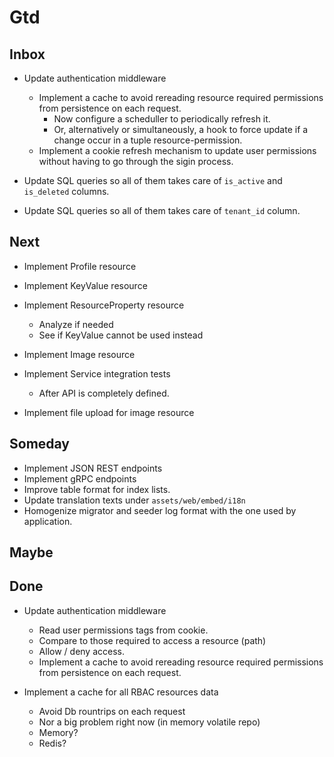 # Gtd

## Inbox

  * Update authentication middleware
    * Implement a cache to avoid rereading resource required permissions from persistence on each request.
      * Now configure a scheduller to periodically refresh it.
      * Or, alternatively or simultaneously, a hook to force update if a change occur in a tuple resource-permission.
    * Implement a cookie refresh mechanism to update user permissions without having to go through the sigin process.

  * Update SQL queries so all of them takes care of `is_active` and `is_deleted` columns.
  * Update SQL queries so all of them takes care of `tenant_id` column.

## Next

* Implement Profile resource

* Implement KeyValue resource

* Implement ResourceProperty resource

  * Analyze if needed
  * See if KeyValue cannot be used instead

* Implement Image resource

* Implement Service integration tests

  * After API is completely defined.

* Implement file upload for image resource

## Someday
  * Implement JSON REST endpoints
  * Implement gRPC endpoints
  * Improve table format for index lists.
  * Update translation texts under `assets/web/embed/i18n`
  * Homogenize migrator and seeder log format with the one used by application.

## Maybe


## Done

* Update authentication middleware
  * Read user permissions tags from cookie.
  * Compare to those required to access a resource (path)
  * Allow / deny access.
  * Implement a cache to avoid rereading resource required permissions from persistence on each request.

* Implement a cache for all RBAC resources data
    * Avoid Db rountrips on each request
    * Nor a big problem right now (in memory volatile repo)
    * Memory?
    * Redis?

